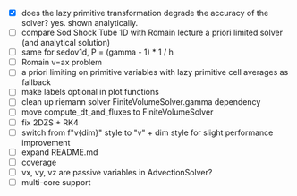 - [x] does the lazy primitive transformation degrade the accuracy of the solver? yes. shown analytically.
- [ ] compare Sod Shock Tube 1D with Romain lecture a priori limited solver (and analytical solution)
- [ ] same for sedov1d, P = (gamma - 1) * 1 / h
- [ ] Romain v=ax problem
- [ ] a priori limiting on primitive variables with lazy primitive cell averages as fallback
- [ ] make labels optional in plot functions
- [ ] clean up riemann solver FiniteVolumeSolver.gamma dependency
- [ ] move compute_dt_and_fluxes to FiniteVolumeSolver
- [ ] fix 2DZS + RK4
- [ ] switch from f"v{dim}" style to "v" + dim style for slight performance improvement
- [ ] expand README.md
- [ ] coverage
- [ ] vx, vy, vz are passive variables in AdvectionSolver?
- [ ] multi-core support
